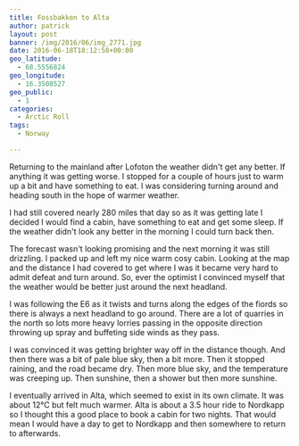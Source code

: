 ```yaml
---
title: Fossbakken to Alta
author: patrick
layout: post
banner: /img/2016/06/img_2771.jpg
date: 2016-06-18T18:12:58+00:00
geo_latitude:
  - 68.5556824
geo_longitude:
  - 16.3508527
geo_public:
  - 1
categories:
  - Arctic Roll
tags:
  - Norway

---
```

Returning to the mainland after Lofoton the weather didn't get any better. If anything it was getting worse. I stopped for a couple of hours just to warm up a bit and have something to eat. I was considering turning around and heading south in the hope of warmer weather.

I had still covered nearly 280 miles that day so as it was getting late I decided I would find a cabin, have something to eat and get some sleep. If the weather didn't look any better in the morning I could turn back then.

The forecast wasn't looking promising and the next morning it was still drizzling. I packed up and left my nice warm cosy cabin. Looking at the map and the distance I had covered to get where I was it became very hard to admit defeat and turn around. So, ever the optimist I convinced myself that the weather would be better just around the next headland.

I was following the E6 as it twists and turns along the edges of the fiords so there is always a next headland to go around. There are a lot of quarries in the north so lots more heavy lorries passing in the opposite direction throwing up spray and buffeting side winds as they pass.

I was convinced it was getting brighter way off in the distance though. And then there was a bit of pale blue sky, then a bit more. Then it stopped raining, and the road became dry. Then more blue sky, and the temperature was creeping up. Then sunshine, then a shower but then more sunshine.

I eventually arrived in Alta, which seemed to exist in its own climate. It was about 12°C but felt much warmer. Alta is about a 3.5 hour ride to Nordkapp so I thought this a good place to book a cabin for two nights. That would mean I would have a day to get to Nordkapp and then somewhere to return to afterwards.

